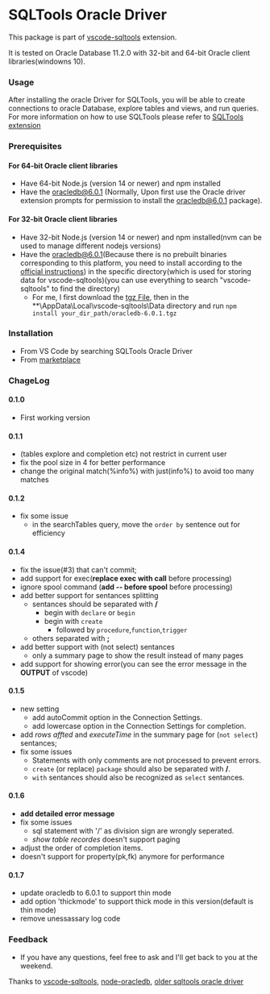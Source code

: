 # SQLTools Oracle Driver 
This package is part of [vscode-sqltools](https://vscode-sqltools.mteixeira.dev/?umd_source=repository&utm_medium=readme&utm_campaign=mysql) extension.


It is tested on Oracle Database 11.2.0 with 32-bit and 64-bit Oracle client libraries(windowns 10).

### Usage
After installing the oracle Driver for SQLTools, you will be able to create connections to oracle Database, explore tables and views, and run queries. For more information on how to use SQLTools please refer to [SQLTools extension](https://github.com/mtxr/vscode-sqltools)


### Prerequisites
#### For 64-bit Oracle client libraries
* Have 64-bit Node.js (version 14 or newer) and npm installed
* Have the oracledb@6.0.1 (Normally, Upon first use the Oracle driver extension prompts for permission to install the oracledb@6.0.1 package).

#### For 32-bit Oracle client libraries
* Have 32-bit Node.js (version 14 or newer) and npm installed(nvm can be used to manage different nodejs versions)
* Have the oracledb@6.0.1(Because there is no prebuilt binaries corresponding to this platform, you need to install according to the [official instructions](https://node-oracledb.readthedocs.io/en/latest/user_guide/installation.html#node-oracledb-installation-instructions)) in the specific directory(which is used for storing data for vscode-sqltools)(you can use everything to search "vscode-sqltools" to find the directory)
   * For me, I first download the [tgz File](https://github.com/oracle/node-oracledb/releases/download/v6.0.1/oracledb-src-6.0.1.tgz), then in the **\AppData\Local\vscode-sqltools\Data directory and run `npm install your_dir_path/oracledb-6.0.1.tgz`


### Installation
* From VS Code by searching SQLTools Oracle Driver
* From [marketplace](https://marketplace.visualstudio.com/items?itemName=hurly.sqltools-oracle-driver)
### ChageLog
#### 0.1.0
* First working version
#### 0.1.1
* (tables explore and completion etc) not restrict in current user
* fix the pool size in 4 for better performance
* change the original match(%info%) with just(info%) to avoid too many matches
#### 0.1.2
* fix some issue 
   * in the searchTables query, move the `order by` sentence out for efficiency
#### 0.1.4
* fix the issue(#3) that can't commit;
* add support for exec(**replace exec with call** before processing)
* ignore spool command (**add -- before spool** before processing)
* add better support for sentances splitting
   * sentances should be separated with **/**
      * begin with `declare` or `begin`
      * begin with `create`
         * followed by `procedure`,`function`,`trigger`
   * others separated with **;**
* add better support with (not select) sentances
   * only a summary page to show the result instead of many pages
* add support for showing error(you can see the error message in the **OUTPUT** of vscode)
#### 0.1.5
* new setting
   * add autoCommit option in the Connection Settings.
   * add lowercase option in the Connection Settings for completion.
* add *rows affted* and *executeTime* in the summary page for (`not select`) sentances;
* fix some issues
   * Statements with only comments are not processed to prevent errors.
   * `create` (or replace) `package` should also be separated with **/**.
   * `with` sentances should also be recognized as `select` sentances.

#### 0.1.6
* **add detailed error message**
* fix some issues
   * sql statement with '/' as division sign are wrongly seperated.
   * *show table recordes* doesn't support paging
* adjust the order of completion items.
* doesn't support for property(pk,fk) anymore for performance

#### 0.1.7
* update oracledb to 6.0.1 to support thin mode
* add option 'thickmode' to support thick mode in this version(default is thin mode)
* remove unessassary log code
### Feedback
* If you have any questions, feel free to ask and I'll get back to you at the weekend.


Thanks to [vscode-sqltools](https://github.com/mtxr/vscode-sqltools), [node-oracledb](https://github.com/oracle/node-oracledb), [older sqltools oracle driver](https://github.com/mickeypearce/vscode-sqltools/tree/master/packages/drivers/oracle)